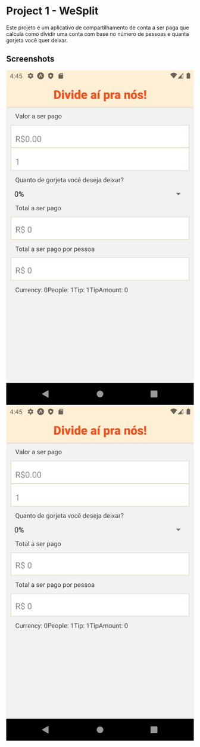 # Project 1 - WeSplit

Este projeto é um aplicativo de compartilhamento de conta a ser paga que calcula como dividir uma conta com base no número de pessoas e quanta gorjeta você quer deixar.

## Screenshots

![Screenshot1](https://github.com/warsiege00/100-days-react-native/blob/main/project1-WeSplit/screenshots/screen01.png.png)
![Screenshot2](https://github.com/warsiege00/100-days-react-native/blob/main/project1-WeSplit/screenshots/screen01.png.png)
